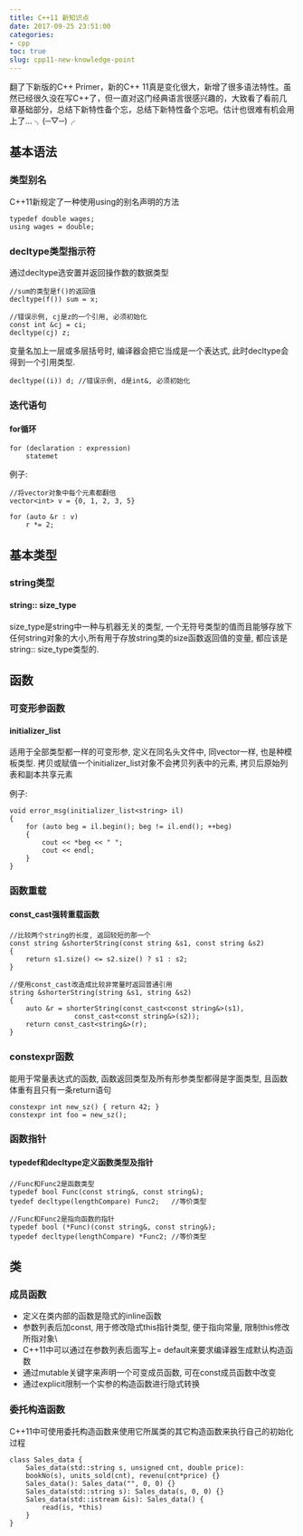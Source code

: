 ```yaml
---
title: C++11 新知识点
date: 2017-09-25 23:51:00
categories:
- cpp
toc: true
slug: cpp11-new-knowledge-point
---
```


翻了下新版的C++ Primer，新的C++ 11真是变化很大，新增了很多语法特性。虽然已经很久没在写C++了，但一直对这门经典语言很感兴趣的，大致看了看前几章基础部分，总结下新特性备个忘，总结下新特性备个忘吧。估计也很难有机会用上了... ╮(─▽─)╭

## 基本语法
### 类型别名
C++11新规定了一种使用using的别名声明的方法
```
typedef double wages;
using wages = double;
```

### decltype类型指示符
通过decltype选安置并返回操作数的数据类型
```
//sum的类型是f()的返回值
decltype(f()) sum = x;

//错误示例, cj是z的一个引用, 必须初始化
const int &cj = ci;
decltype(cj) z;
```
变量名加上一层或多层括号时, 编译器会把它当成是一个表达式, 此时decltype会得到一个引用类型.
```
decltype((i)) d; //错误示例, d是int&, 必须初始化
```

### 迭代语句
#### for循环
```
for (declaration : expression)
    statemet
```

例子:
```
//将vector对象中每个元素都翻倍
vector<int> v = {0, 1, 2, 3, 5}

for (auto &r : v)
    r *= 2;
```

## 基本类型
### string类型
#### string:: size_type
size_type是string中一种与机器无关的类型, 一个无符号类型的值而且能够存放下任何string对象的大小,所有用于存放string类的size函数返回值的变量, 都应该是string:: size_type类型的.

## 函数
### 可变形参函数
#### initializer_list
适用于全部类型都一样的可变形参, 定义在同名头文件中, 同vector一样, 也是种模板类型. 拷贝或赋值一个initializer_list对象不会拷贝列表中的元素, 拷贝后原始列表和副本共享元素

例子:
```
void error_msg(initializer_list<string> il)
{
	for (auto beg = il.begin(); beg != il.end(); ++beg)
	{
		cout << *beg << " ";
		cout << endl;
	}
}
```

### 函数重载
#### const_cast强转重载函数
```
//比较两个string的长度, 返回较短的那一个
const string &shorterString(const string &s1, const string &s2)
{
    return s1.size() <= s2.size() ? s1 : s2;
}

//使用const_cast改造成比较非常量时返回普通引用
string &shorterString(string &s1, string &s2)
{
    auto &r = shorterString(const_cast<const string&>(s1),
                const_cast<const string&>(s2));
    return const_cast<string&>(r);
}
```

### constexpr函数
能用于常量表达式的函数, 函数返回类型及所有形参类型都得是字面类型, 且函数体重有且只有一条return语句
```
constexpr int new_sz() { return 42; }
constexpr int foo = new_sz();
```

### 函数指针
#### typedef和decltype定义函数类型及指针
```
//Func和Func2是函数类型
typedef bool Func(const string&, const string&);
tyedef decltype(lengthCompare) Func2;   //等价类型

//Func和Func2是指向函数的指针
typedef bool (*Func)(const string&, const string&);
typedef decltype(lengthCompare) *Func2; //等价类型
```

## 类
### 成员函数
- 定义在类内部的函数是隐式的inline函数
- 参数列表后加const, 用于修改隐式this指针类型, 便于指向常量, 限制this修改所指对象\
- C++11中可以通过在参数列表后面写上= default来要求编译器生成默认构造函数
- 通过mutable关键字来声明一个可变成员函数, 可在const成员函数中改变
- 通过explicit限制一个实参的构造函数进行隐式转换

### 委托构造函数
C++11中可使用委托构造函数来使用它所属类的其它构造函数来执行自己的初始化过程
```
class Sales_data {
    Sales_data(std::string s, unsigned cnt, double price):
    bookNo(s), units_sold(cnt), revenu(cnt*price) {}
    Sales_data(): Sales_data("", 0, 0) {}
    Sales_data(std::string s): Sales_data(s, 0, 0) {}
    Sales_data(std::istream &is): Sales_data() {
        read(is, *this)
    }
}
```